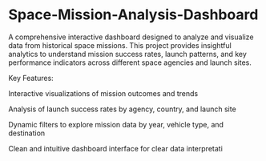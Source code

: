 # Space-Mission-Analysis-Dashboard
A comprehensive interactive dashboard designed to analyze and visualize data from historical space missions. This project provides insightful analytics to understand mission success rates, launch patterns, and key performance indicators across different space agencies and launch sites.

Key Features:

Interactive visualizations of mission outcomes and trends

Analysis of launch success rates by agency, country, and launch site

Dynamic filters to explore mission data by year, vehicle type, and destination

Clean and intuitive dashboard interface for clear data interpretati
